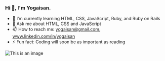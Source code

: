 ### Hi 👋, I'm Yogaisan.

<!--
**yogaisan/yogaisan** is a ✨ _special_ ✨ repository because its `README.md` (this file) appears on your GitHub profile.

Here are some ideas to get you started:
-->

- 🌱 I’m currently learning HTML, CSS, JavaScript, Ruby, and Ruby on Rails
- 💬 Ask me about HTML, CSS and JavaScript
- 📫 How to reach me: yogaisan@gmail.com, www.linkedin.com/in/yogaisan
- ⚡ Fun fact: Coding will soon be as important as reading

![This is an image](https://images.unsplash.com/photo-1542831371-29b0f74f9713?ixlib=rb-1.2.1&ixid=MnwxMjA3fDB8MHxzZWFyY2h8M3x8Y29kaW5nfGVufDB8fDB8fA%3D%3D&auto=format&fit=crop&w=500&q=60)
